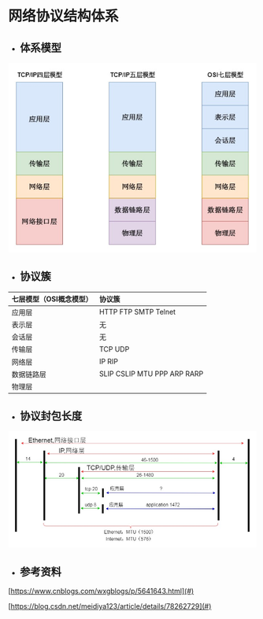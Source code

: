 # 网络协议结构体系

* ## 体系模型

![](images/summary-stack.jpg)

* ## 协议簇

| 七层模型（OSI概念模型） | 协议簇 |
| :--- | :--- |
| 应用层 | HTTP FTP SMTP Telnet |
| 表示层 | 无 |
| 会话层 | 无 |
| 传输层 | TCP UDP |
| 网络层 | IP RIP |
| 数据链路层 | SLIP CSLIP MTU PPP ARP RARP |
| 物理层 |  |



* ## 协议封包长度

![](images/protocol-packet.jpg)

* ## 参考资料

[https://www.cnblogs.com/wxgblogs/p/5641643.html](#)

[https://blog.csdn.net/meidiya123/article/details/78262729](#)

